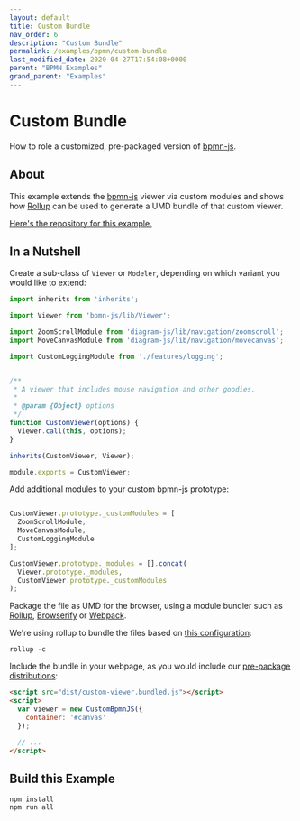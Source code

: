 ```yaml
---
layout: default
title: Custom Bundle
nav_order: 6
description: "Custom Bundle"
permalink: /examples/bpmn/custom-bundle
last_modified_date: 2020-04-27T17:54:08+0000
parent: "BPMN Examples"
grand_parent: "Examples"
---
```


# Custom Bundle

How to role a customized, pre-packaged version of [bpmn-js](https://github.com/bpmn-io/bpmn-js).

## About

This example extends the [bpmn-js](https://github.com/bpmn-io/bpmn-js) viewer via custom modules and shows how [Rollup](https://rollupjs.org) can be used to generate a UMD bundle of that custom viewer.

[Here's the repository for this example.](https://github.com/bpmn-io/bpmn-js-examples/tree/master/custom-bundle)


## In a Nutshell

Create a sub-class of `Viewer` or `Modeler`, depending on which variant you
would like to extend:

```javascript
import inherits from 'inherits';

import Viewer from 'bpmn-js/lib/Viewer';

import ZoomScrollModule from 'diagram-js/lib/navigation/zoomscroll';
import MoveCanvasModule from 'diagram-js/lib/navigation/movecanvas';

import CustomLoggingModule from './features/logging';


/**
 * A viewer that includes mouse navigation and other goodies.
 *
 * @param {Object} options
 */
function CustomViewer(options) {
  Viewer.call(this, options);
}

inherits(CustomViewer, Viewer);

module.exports = CustomViewer;
```

Add additional modules to your custom bpmn-js prototype:

```javascript

CustomViewer.prototype._customModules = [
  ZoomScrollModule,
  MoveCanvasModule,
  CustomLoggingModule
];

CustomViewer.prototype._modules = [].concat(
  Viewer.prototype._modules,
  CustomViewer.prototype._customModules
);
```

Package the file as UMD for the browser, using a module bundler such as [Rollup](https://rollupjs.org/), [Browserify](https://browserify.org) or [Webpack](https://webpack.js.org/).

We're using rollup to bundle the files based on [this configuration](./rollup.config.js):

```
rollup -c
```

Include the bundle in your webpage, as you would include our [pre-package distributions](../pre-packaged):

```html
<script src="dist/custom-viewer.bundled.js"></script>
<script>
  var viewer = new CustomBpmnJS({
    container: '#canvas'
  });

  // ...
</script>
```


## Build this Example

```
npm install
npm run all
```
